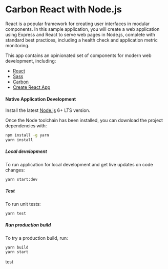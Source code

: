 # Carbon React with Node.js

React is a popular framework for creating user interfaces in modular components. In this sample application, you will create a web application using Express and React to serve web pages in Node.js, complete with standard best practices, including a health check and application metric monitoring.

This app contains an opinionated set of components for modern web development, including:

* [React](https://facebook.github.io/react/)
* [Sass](http://sass-lang.com/) 
* [Carbon](https://www.carbondesignsystem.com/)
* [Create React App](https://github.com/facebook/create-react-app)

#### Native Application Development

Install the latest [Node.js](https://nodejs.org/en/download/) 6+ LTS version.

Once the Node toolchain has been installed, you can download the project dependencies with:

```bash
npm install -g yarn
yarn install
```

##### Local development

To run application for local development and get live updates on code changes:

```sh
yarn start:dev
```

##### Test

To run unit tests:

```sh
yarn test
```

##### Run production build

To try a production build, run:

```sh
yarn build
yarn start
```
test

